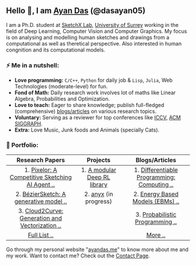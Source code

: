 ## Hello 👋, I am [Ayan Das](https://ayandas.me) (@dasayan05)

I am a Ph.D. student at [SketchX Lab](http://sketchx.ai/), [University of Surrey](http://surrey.ac.uk/) working in the field of Deep Learning, Computer Vision and Computer Graphics. My focus is on analysing and modelling human sketches and drawings from a computational as well as theretical perspective. Also interested in human congnition and its computational models.

### ⚡️ Me in a nutshell:

- **Love programming:** `C/C++`, `Python` for daily job & `Lisp`, `Julia`, Web Technologies (moderate-level) for fun.
- **Fond of Math:** Daily research work involves lot of maths like Linear Algebra, Probabilities and Optimization.
- **Love to teach:** Eager to share knowledge; publish full-fledged (comprehensive) [blogs/articles](https://ayandas.me/blogs.html) on various research topics.
- **Voluntary:** Serving as a reviewer for top conferences like [ICCV](http://iccv2021.thecvf.com/), [ACM SIGGRAPH](https://www.siggraph.org/).
- **Extra:** Love Music, Junk foods and Animals (specially Cats).

### 📝 Portfolio:

|                     **Research Papers**                      |                         **Projects**                         |                      **Blogs/Articles**                      |
| :----------------------------------------------------------: | :----------------------------------------------------------: | :----------------------------------------------------------: |
| 1. [Pixelor: A Competitive Sketching AI Agent ..](https://ayandas.me/pubs/2020/07/30/pub-8.html) | 1. [A modular Deep RL library](https://github.com/dasayan05/rlx) | 1. [Differentiable Programming: Computing ..](https://ayandas.me/blog-tut/2020/09/08/differentiable-programming.html) |
| 2. [BézierSketch: A generative model ..](https://ayandas.me/pubs/2020/05/22/pub-7.html) | 2. [anyx](https://ayandas.me/anyx/) (in progress)                          | 2. [Energy Based Models (EBMs) ..](https://ayandas.me/blog-tut/2020/08/13/energy-based-models-one.html) |
| 3. [Cloud2Curve: Generation and Vectorization ..](https://ayandas.me/pubs/2021/03/01/pub-9.html) | | 3. [Probabilistic Programming ..](https://ayandas.me/blog-tut/2020/05/05/probabilistic-programming.html) |
|         [Full List ..](https://ayandas.me/pubs.html)         |                                                              |           [More ..](https://ayandas.me/blogs.html)           |

Go through my personal website "[ayandas.me](https://ayandas.me/)" to know more about me and my work. Want to contact me? Check out the [Contact Page](https://ayandas.me/contact.html).

